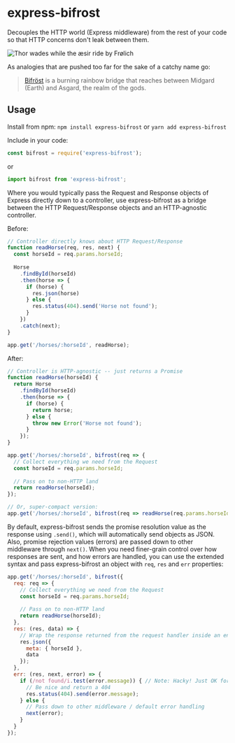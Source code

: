 # express-bifrost
Decouples the HTTP world (Express middleware) from the rest of your code so that HTTP concerns don't leak between them. 

![Thor wades while the æsir ride by Frølich](https://cloud.githubusercontent.com/assets/50832/21269637/76d0ce1c-c381-11e6-901b-3ea18580322c.jpg)

As analogies that are pushed too far for the sake of a catchy name go:

> [Bifröst](https://en.wikipedia.org/wiki/Bifr%C3%B6st) is a burning rainbow bridge that reaches between Midgard (Earth) and Asgard, the realm of the gods.

## Usage

Install from npm: `npm install express-bifrost` or `yarn add express-bifrost`

Include in your code:

```js
const bifrost = require('express-bifrost');
```

or

```js
import bifrost from 'express-bifrost';
```

Where you would typically pass the Request and Response objects of Express directly down to a controller, use express-bifrost as a bridge between the HTTP Request/Response objects and an HTTP-agnostic controller.

Before:

```js
// Controller directly knows about HTTP Request/Response
function readHorse(req, res, next) {
  const horseId = req.params.horseId;
  
  Horse
    .findById(horseId)
    .then(horse => {
      if (horse) {
        res.json(horse)
      } else {
        res.status(404).send('Horse not found');
      }
    })
    .catch(next);
}

app.get('/horses/:horseId', readHorse);
```

After:

```js
// Controller is HTTP-agnostic -- just returns a Promise
function readHorse(horseId) {  
  return Horse
    .findById(horseId)
    .then(horse => {
      if (horse) {
        return horse;
      } else {
        throw new Error('Horse not found');
      }
    });
}

app.get('/horses/:horseId', bifrost(req => {
  // Collect everything we need from the Request
  const horseId = req.params.horseId;
  
  // Pass on to non-HTTP land
  return readHorse(horseId);
});

// Or, super-compact version:
app.get('/horses/:horseId', bifrost(req => readHorse(req.params.horseId));
```

By default, express-bifrost sends the promise resolution value as the response using `.send()`, which will automatically send objects as JSON. Also, promise rejection values (errors) are passed down to other middleware through `next()`. When you need finer-grain control over how responses are sent, and how errors are handled, you can use the extended syntax and pass express-bifrost an object with `req`, `res` and `err` properties:

```js
app.get('/horses/:horseId', bifrost({
  req: req => {
    // Collect everything we need from the Request
    const horseId = req.params.horseId;
  
    // Pass on to non-HTTP land
    return readHorse(horseId);
  },
  res: (res, data) => {
    // Wrap the response returned from the request handler inside an envelope
    res.json({
      meta: { horseId },
      data
    });
  },
  err: (res, next, error) => {
    if (/not found/i.test(error.message)) { // Note: Hacky! Just OK for the sake of this example.
      // Be nice and return a 404
      res.status(404).send(error.message);
    } else {
      // Pass down to other middleware / default error handling
      next(error);
    }
  }
});
```
